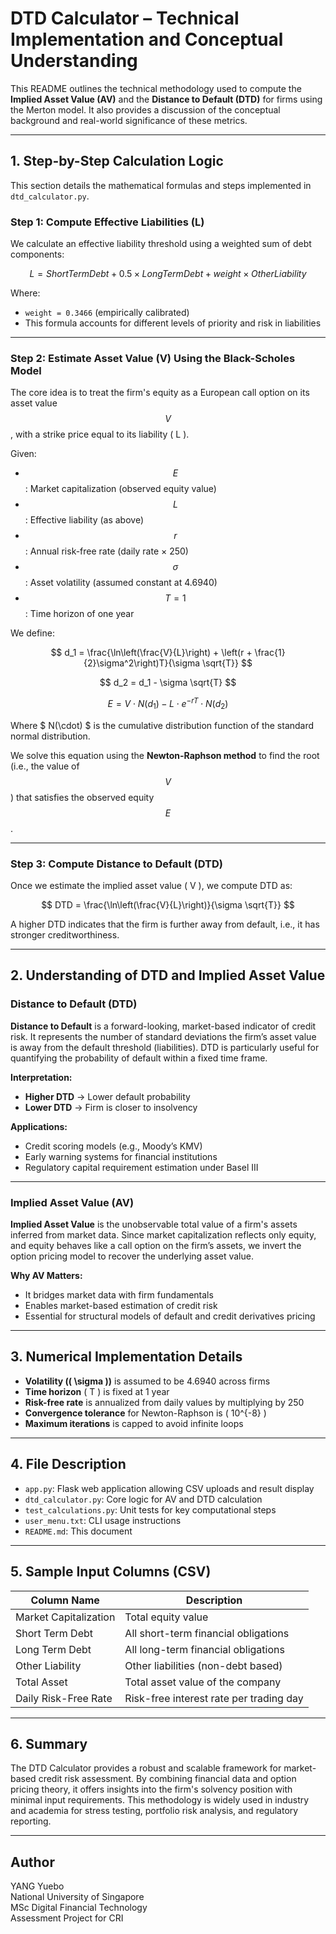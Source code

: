 # DTD Calculator – Technical Implementation and Conceptual Understanding

This README outlines the technical methodology used to compute the **Implied Asset Value (AV)** and the **Distance to Default (DTD)** for firms using the Merton model. It also provides a discussion of the conceptual background and real-world significance of these metrics.

---

## 1. Step-by-Step Calculation Logic

This section details the mathematical formulas and steps implemented in `dtd_calculator.py`.

### Step 1: Compute Effective Liabilities (L)

We calculate an effective liability threshold using a weighted sum of debt components:

$$
L = Short Term Debt + 0.5 × Long Term Debt + weight × Other Liability
$$

Where:

- `weight = 0.3466` (empirically calibrated)
- This formula accounts for different levels of priority and risk in liabilities

---

### Step 2: Estimate Asset Value (V) Using the Black-Scholes Model

The core idea is to treat the firm's equity as a European call option on its asset value $$ V $$, with a strike price equal to its liability \( L \).

Given:
- $$ E $$: Market capitalization (observed equity value)
- $$ L $$: Effective liability (as above)
- $$ r $$: Annual risk-free rate (daily rate × 250)
- $$ \sigma $$: Asset volatility (assumed constant at 4.6940)
- $$ T = 1 $$: Time horizon of one year

We define:

$$
d_1 = \frac{\ln\left(\frac{V}{L}\right) + \left(r + \frac{1}{2}\sigma^2\right)T}{\sigma \sqrt{T}}
$$

$$
d_2 = d_1 - \sigma \sqrt{T}
$$

$$
E = V \cdot N(d_1) - L \cdot e^{-rT} \cdot N(d_2)
$$

Where $ N(\cdot) $ is the cumulative distribution function of the standard normal distribution.

We solve this equation using the **Newton-Raphson method** to find the root (i.e., the value of $$ V $$) that satisfies the observed equity $$ E $$.

---

### Step 3: Compute Distance to Default (DTD)

Once we estimate the implied asset value \( V \), we compute DTD as:

$$
DTD = \frac{\ln\left(\frac{V}{L}\right)}{\sigma \sqrt{T}}
$$

A higher DTD indicates that the firm is further away from default, i.e., it has stronger creditworthiness.

---

## 2. Understanding of DTD and Implied Asset Value

### Distance to Default (DTD)

**Distance to Default** is a forward-looking, market-based indicator of credit risk. It represents the number of standard deviations the firm’s asset value is away from the default threshold (liabilities). DTD is particularly useful for quantifying the probability of default within a fixed time frame.

**Interpretation:**
- **Higher DTD** → Lower default probability
- **Lower DTD** → Firm is closer to insolvency

**Applications:**
- Credit scoring models (e.g., Moody’s KMV)
- Early warning systems for financial institutions
- Regulatory capital requirement estimation under Basel III

---

### Implied Asset Value (AV)

**Implied Asset Value** is the unobservable total value of a firm's assets inferred from market data. Since market capitalization reflects only equity, and equity behaves like a call option on the firm’s assets, we invert the option pricing model to recover the underlying asset value.

**Why AV Matters:**
- It bridges market data with firm fundamentals
- Enables market-based estimation of credit risk
- Essential for structural models of default and credit derivatives pricing

---

## 3. Numerical Implementation Details

- **Volatility (\( \sigma \))** is assumed to be 4.6940 across firms
- **Time horizon** \( T \) is fixed at 1 year
- **Risk-free rate** is annualized from daily values by multiplying by 250
- **Convergence tolerance** for Newton-Raphson is \( 10^{-8} \)
- **Maximum iterations** is capped to avoid infinite loops

---

## 4. File Description

- `app.py`: Flask web application allowing CSV uploads and result display
- `dtd_calculator.py`: Core logic for AV and DTD calculation
- `test_calculations.py`: Unit tests for key computational steps
- `user_menu.txt`: CLI usage instructions
- `README.md`: This document

---

## 5. Sample Input Columns (CSV)

| Column Name             | Description                                 |
|-------------------------|---------------------------------------------|
| Market Capitalization   | Total equity value                          |
| Short Term Debt         | All short-term financial obligations        |
| Long Term Debt          | All long-term financial obligations         |
| Other Liability         | Other liabilities (non-debt based)         |
| Total Asset             | Total asset value of the company            |
| Daily Risk-Free Rate    | Risk-free interest rate per trading day     |

---

## 6. Summary

The DTD Calculator provides a robust and scalable framework for market-based credit risk assessment. By combining financial data and option pricing theory, it offers insights into the firm's solvency position with minimal input requirements. This methodology is widely used in industry and academia for stress testing, portfolio risk analysis, and regulatory reporting.

---

## Author

YANG Yuebo  
National University of Singapore  
MSc Digital Financial Technology  
Assessment Project for CRI
